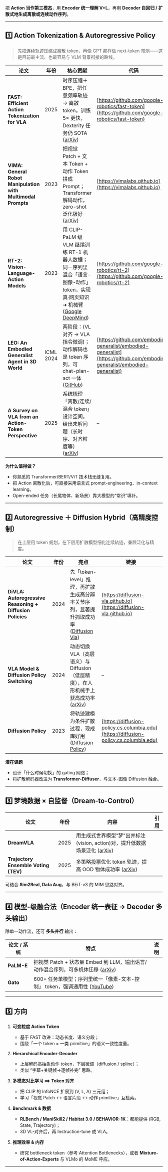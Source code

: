 把 **Action 当作第三模态**，用 **Encoder 统一理解 V+L**，再用 **Decoder 自回归 / 扩散式地生成离散或连续动作序列**。

---

## 1️⃣ Action Tokenization & Autoregressive Policy

> 先把连续轨迹压缩成离散 token，再像 GPT 那样做 next-token 预测——这是目前最主流、也最容易与 VLM 背景衔接的路线。

| 论文                                                           | 年份        | 核心贡献                                                                                            | 代码                                                                                                                       |
| ------------------------------------------------------------ | --------- | ----------------------------------------------------------------------------------------------- | ------------------------------------------------------------------------------------------------------------------------ |
| **FAST: Efficient Action Tokenization for VLA**              | 2025      | 时序压缩＋BPE，把任意频率轨迹 → 离散 token，训练 5× 更快，Dexterity 任务仍 SOTA ([arXiv][1])                            | [https://github.com/google-robotics/fast-token](https://github.com/google-robotics/fast-token)                           |
| **VIMA: General Robot Manipulation with Multimodal Prompts** | 2023      | 把视觉 Patch + 文本 Token + 动作 Token 拼成 Prompt；Transformer 解码动作，zero-shot 泛化极好 ([arXiv][2])          | [https://vimalabs.github.io](https://vimalabs.github.io)                                                                 |
| **RT-2: Vision-Language-Action Models**                      | 2023      | 用 CLIP-PaLM 级 VLM 继续训练 RT-1 机器人数据；同一序列里混合「语言-图像-动作」 token，实现真·网页知识 ➜ 机械臂 ([Google DeepMind][3]) | [https://github.com/google-robotics/rt-2](https://github.com/google-robotics/rt-2)                                       |
| **LEO: An Embodied Generalist Agent in 3D World**            | ICML 2024 | 两阶段：(VL 对齐 → VLA 指令微调)；动作解码也是 token 序列，可 chat-plan-act 一体 ([GitHub][4])                         | [https://github.com/embodied-generalist/embodied-generalist](https://github.com/embodied-generalist/embodied-generalist) |
| **A Survey on VLA from an Action-Token Perspective**         | 2025      | 系统梳理「离散/连续/混合 token」设计空间，给出未解问题（长时序、对齐粒度等） ([arXiv][5])                                         | –                                                                                                                        |

**为什么值得做？**

* 你熟悉的 Transformer/BERT/ViT 技术栈无缝复用。
* 把 Action 离散化后，可直接采用语言式 prompt-engineering、in-context learning。
* Open-ended 任务（长尾物体、新场景）靠大模型的“常识”填补。

---

## 2️⃣ Autoregressive ＋ Diffusion Hybrid（高精度控制）

> 在上层用 token 规划，在下层用扩散模型细化连续轨迹，兼顾泛化与精度。

| 论文                                                       | 年份   | 亮点                                                            | 链接                                                                                   |
| -------------------------------------------------------- | ---- | ------------------------------------------------------------- | ------------------------------------------------------------------------------------ |
| **DiVLA: Autoregressive Reasoning + Diffusion Policies** | 2024 | 先「token-level」推理，再扩散生成高分辨率关节序列，显著提升抓取成功率 ([Diffusion Vla][6]) | [https://diffusion-vla.github.io](https://diffusion-vla.github.io)                   |
| **VLA Model & Diffusion Policy Switching**               | 2024 | 动态切换 VLA（高层语义）与 Diffusion（低层精度），在人形机械手上获高成功率 ([arXiv][7])     | –                                                                                    |
| **Diffusion Policy**                                     | 2023 | 将轨迹建模为条件扩散过程，现成库好用 ([Diffusion Policy][8])                    | [https://diffusion-policy.cs.columbia.edu](https://diffusion-policy.cs.columbia.edu) |

**潜在课题**

* 设计「什么时候切换」的 gating 网络；
* 将扩散解码器改进为 **Transformer-Diffuser**，与文本-图像 Diffusion 融合。

---

## 3️⃣ 梦境数据 × 自监督（Dream-to-Control）

| 论文                                   | 年份   | 内容                                                      | 引用 |
| ------------------------------------ | ---- | ------------------------------------------------------- | -- |
| **DreamVLA**                         | 2025 | 用生成式世界模型“梦”出并标注(vision, action)对，提升低数据场景泛化 ([arXiv][9]) |    |
| **Trajectory Ensemble Voting (TEV)** | 2025 | 多策略投票优化 token 轨迹，提高 OOD 物体成功率 ([arXiv][10])             |    |

可结合 **Sim2Real, Data Aug**，与 BEiT-v3 的 MIM 思路对齐。

---

## 4️⃣ 模型-级融合法（Encoder 统一表征 → Decoder 多头输出）

除单一动作流，还可 **多头并行** 输出：

| 论文 / 系统    | 特点                                                           | 说明 |
| ---------- | ------------------------------------------------------------ | -- |
| **PaLM-E** | 把视觉 Patch + 状态量 Embed 到 LLM，输出语言/动作混合序列，可多机体迁移 ([arXiv][11]) |    |
| **Gato**   | 600+ 任务单模型；序列里统一「像素-文本-控制」 token，强调通用性 ([YouTube][12])       |    |

---

## 5️⃣ 方向

1. **可变粒度 Action Token**

   * 基于 FAST 改进：动态长度、语义分段；
   * 围绕「一个 token = 一类 primitive」的语义一致性度量。

2. **Hierarchical Encoder-Decoder**

   * 上层解码高抽象动作 token，下层微调（diffusion / spline）；
   * 类似 “字幕+关键帧→逐帧补完” 思路。

3. **多模态对比学习 ⟹ Token 对齐**

   * 把 CLIP 的 InfoNCE 扩展到 (V, L, A) 三元组；
   * 学习「视觉 Patch ↔ 语言片段 ↔ 动作 primitive」互检索。

4. **Benchmark & 数据**

   * **RLBench / ManiSkill2 / Habitat 3.0 / BEHAVIOR-1K**：都能提供 (RGB, State, Trajectory)；
   * 3D VL-对齐后，再 Instruction-tune 成 VLA。

5. **推理效率 & 内存**

   * 研究 bottleneck token（参考 Attention Bottlenecks），或者 **Mixture-of-Action-Experts** 与 VLMo 的 MoME 呼应。

---

[1]: https://arxiv.org/html/2501.09747v1?utm_source=chatgpt.com "FAST: Efficient Action Tokenization for Vision-Language ... - arXiv"
[2]: https://arxiv.org/abs/2210.03094?utm_source=chatgpt.com "VIMA: General Robot Manipulation with Multimodal Prompts - arXiv"
[3]: https://deepmind.google/discover/blog/rt-2-new-model-translates-vision-and-language-into-action/?utm_source=chatgpt.com "RT-2: New model translates vision and language into action"
[4]: https://github.com/embodied-generalist/embodied-generalist?utm_source=chatgpt.com "[ICML 2024] Official code repository for 3D embodied generalist ..."
[5]: https://arxiv.org/abs/2507.01925?utm_source=chatgpt.com "[2507.01925] A Survey on Vision-Language-Action Models - arXiv"
[6]: https://diffusion-vla.github.io/?utm_source=chatgpt.com "DiffusionVLA: Autoregressive Reasoning and Diffusion Policies for ..."
[7]: https://arxiv.org/abs/2410.14022?utm_source=chatgpt.com "Vision-Language-Action Model and Diffusion Policy Switching ..."
[8]: https://diffusion-policy.cs.columbia.edu/?utm_source=chatgpt.com "Diffusion Policy"
[9]: https://arxiv.org/html/2507.04447v1?utm_source=chatgpt.com "DreamVLA: A Vision-Language-Action Model Dreamed with ... - arXiv"
[10]: https://arxiv.org/html/2507.05116v1?utm_source=chatgpt.com "Vision-Language-Action Optimization with Trajectory Ensemble Voting"
[11]: https://arxiv.org/abs/2303.03378?utm_source=chatgpt.com "PaLM-E: An Embodied Multimodal Language Model"
[12]: https://www.youtube.com/watch?v=kT6DYKgWNHg&utm_source=chatgpt.com "A Generalist Agent (Gato) - DeepMind's single model learns 600 tasks"
